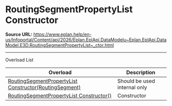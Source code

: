 # RoutingSegmentPropertyList Constructor

**Source URL:** https://www.eplan.help/en-us/Infoportal/Content/api/2026/Eplan.EplApi.DataModelu~Eplan.EplApi.DataModel.E3D.RoutingSegmentPropertyList~_ctor.html

---

Overload List

| Overload | Description |
| --- | --- |
| [RoutingSegmentPropertyList Constructor(RoutingSegment)](Eplan.EplApi.DataModelu~Eplan.EplApi.DataModel.E3D.RoutingSegmentPropertyList~_ctor(RoutingSegment).html) | Should be used internal only |
| [RoutingSegmentPropertyList Constructor()](Eplan.EplApi.DataModelu~Eplan.EplApi.DataModel.E3D.RoutingSegmentPropertyList~_ctor().html) | Constructor |
